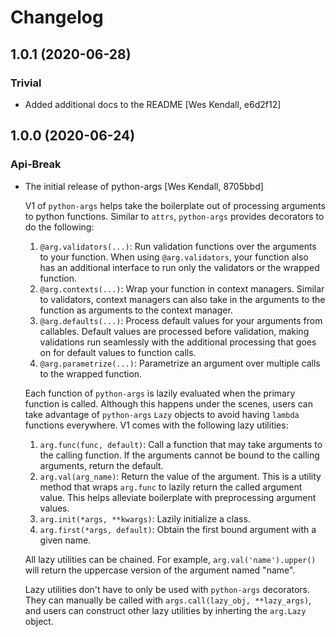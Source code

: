 # Changelog
## 1.0.1 (2020-06-28)
### Trivial
  - Added additional docs to the README [Wes Kendall, e6d2f12]

## 1.0.0 (2020-06-24)
### Api-Break
  - The initial release of python-args [Wes Kendall, 8705bbd]

    V1 of `python-args` helps take the boilerplate out of processing arguments
    to python functions. Similar to `attrs`, `python-args` provides decorators
    to do the following:

    1. `@arg.validators(...)`: Run validation functions over the arguments to
       your function. When using `@arg.validators`, your function also has
       an additional interface to run only the validators or the wrapped
       function.
    2. `@arg.contexts(...)`: Wrap your function in context managers. Similar
       to validators, context managers can also take in the arguments to
       the function as arguments to the context manager.
    3. `@arg.defaults(...)`: Process default values for your arguments from
       callables. Default values are processed before validation, making
       validations run seamlessly with the additional processing that goes
       on for default values to function calls.
    4. `@arg.parametrize(...)`: Parametrize an argument over multiple calls
       to the wrapped function.

    Each function of `python-args` is lazily evaluated when the primary
    function is called. Although this happens under the scenes, users
    can take advantage of `python-args` `Lazy` objects to avoid
    having `lambda` functions everywhere. V1 comes with the following
    lazy utilities:

    1. `arg.func(func, default)`: Call a function that may take arguments
       to the calling function. If the arguments cannot be bound to
       the calling arguments, return the default.
    2. `arg.val(arg_name)`: Return the value of the argument. This is
       a utility method that wraps `arg.func` to lazily return the
       called argument value. This helps alleviate boilerplate with
       preprocessing argument values.
    3. `arg.init(*args, **kwargs)`: Lazily initialize a class.
    4. `arg.first(*args, default)`: Obtain the first bound argument with
       a given name.

    All lazy utilities can be chained. For example, `arg.val('name').upper()`
    will return the uppercase version of the argument named "name".

    Lazy utilities don't have to only be used with `python-args` decorators.
    They can manually be called with `args.call(lazy_obj, **lazy_args)`, and
    users can construct other lazy utilities by inherting the `arg.Lazy`
    object.

